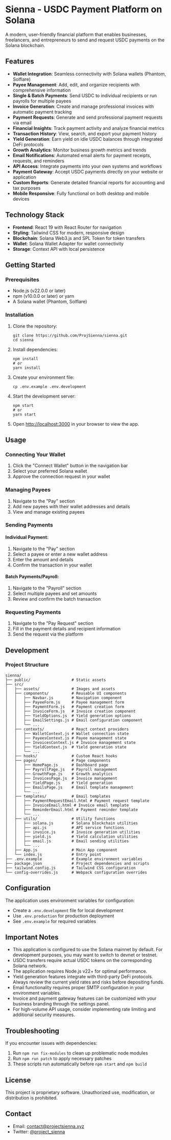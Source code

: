 # Sienna - USDC Payment Platform on Solana

A modern, user-friendly financial platform that enables businesses, freelancers, and entrepreneurs to send and request USDC payments on the Solana blockchain.

## Features

- **Wallet Integration**: Seamless connectivity with Solana wallets (Phantom, Solflare)
- **Payee Management**: Add, edit, and organize recipients with comprehensive information
- **Single & Batch Payments**: Send USDC to individual recipients or run payrolls for multiple payees
- **Invoice Generation**: Create and manage professional invoices with automatic payment tracking
- **Payment Requests**: Generate and send professional payment requests via email
- **Financial Insights**: Track payment activity and analyze financial metrics
- **Transaction History**: View, search, and export your payment history
- **Yield Generation**: Earn yield on idle USDC balances through integrated DeFi protocols
- **Growth Analytics**: Monitor business growth metrics and trends
- **Email Notifications**: Automated email alerts for payment receipts, requests, and reminders
- **API Access**: Integrate payments into your own systems and workflows
- **Payment Gateway**: Accept USDC payments directly on your website or application
- **Custom Reports**: Generate detailed financial reports for accounting and tax purposes
- **Mobile Responsive**: Fully functional on both desktop and mobile devices

## Technology Stack

- **Frontend**: React 19 with React Router for navigation
- **Styling**: Tailwind CSS for modern, responsive design
- **Blockchain**: Solana Web3.js and SPL Token for token transfers
- **Wallet**: Solana Wallet Adapter for wallet connectivity
- **Storage**: Context API with local persistence

## Getting Started

### Prerequisites

- Node.js (v22.0.0 or later)
- npm (v10.0.0 or later) or yarn
- A Solana wallet (Phantom, Solflare)

### Installation

1. Clone the repository:
   ```
   git clone https://github.com/ProjSienna/sienna.git
   cd sienna
   ```

2. Install dependencies:
   ```
   npm install
   # or
   yarn install
   ```

3. Create your environment file:
   ```
   cp .env.example .env.development
   ```

4. Start the development server:
   ```
   npm start
   # or
   yarn start
   ```

5. Open [http://localhost:3000](http://localhost:3000) in your browser to view the app.

## Usage

### Connecting Your Wallet

1. Click the "Connect Wallet" button in the navigation bar
2. Select your preferred Solana wallet
3. Approve the connection request in your wallet

### Managing Payees

1. Navigate to the "Pay" section
2. Add new payees with their wallet addresses and details
3. View and manage existing payees

### Sending Payments

#### Individual Payment:
1. Navigate to the "Pay" section
2. Select a payee or enter a new wallet address
3. Enter the amount and details
4. Confirm the transaction in your wallet

#### Batch Payments/Payroll:
1. Navigate to the "Payroll" section
2. Select multiple payees and set amounts
3. Review and confirm the batch transaction

### Requesting Payments

1. Navigate to the "Pay Request" section
2. Fill in the payment details and recipient information
3. Send the request via the platform

## Development

### Project Structure

```
sienna/
├── public/                  # Static assets
├── src/
│   ├── assets/              # Images and assets
│   ├── components/          # Reusable UI components
│   │   ├── Navbar.js        # Navigation component
│   │   ├── PayeeForm.js     # Payee management form
│   │   ├── PaymentForm.js   # Payment creation form
│   │   ├── InvoiceForm.js   # Invoice creation component
│   │   ├── YieldOptions.js  # Yield generation options
│   │   ├── EmailSettings.js # Email configuration component
│   │   └── ...
│   ├── contexts/            # React context providers
│   │   ├── WalletContext.js # Wallet connection state
│   │   ├── PayeesContext.js # Payee management state
│   │   ├── InvoicesContext.js # Invoice management state
│   │   ├── YieldContext.js  # Yield generation state
│   │   └── ...
│   ├── hooks/               # Custom React hooks
│   ├── pages/               # Page components
│   │   ├── HomePage.js      # Dashboard page
│   │   ├── PayrollPage.js   # Payroll management
│   │   ├── GrowthPage.js    # Growth analytics
│   │   ├── InvoicesPage.js  # Invoice management
│   │   ├── YieldPage.js     # Yield generation
│   │   ├── EmailsPage.js    # Email template management
│   │   └── ...
│   ├── templates/           # Email templates
│   │   ├── PaymentRequestEmail.html # Payment request template
│   │   ├── InvoiceEmail.html # Invoice email template
│   │   ├── ReminderEmail.html # Payment reminder template
│   │   └── ...
│   ├── utils/               # Utility functions
│   │   ├── solana.js        # Solana blockchain utilities
│   │   ├── api.js           # API service functions
│   │   ├── invoice.js       # Invoice generation utilities
│   │   ├── yield.js         # Yield calculation utilities
│   │   ├── email.js         # Email sending utilities
│   │   └── ...
│   ├── App.js               # Main App component
│   └── index.js             # Entry point
├── .env.example             # Example environment variables
├── package.json             # Project dependencies and scripts
├── tailwind.config.js       # Tailwind CSS configuration
└── config-overrides.js      # Webpack configuration overrides
```

## Configuration

The application uses environment variables for configuration:

- Create a `.env.development` file for local development
- Use `.env.production` for production deployment
- See `.env.example` for required variables

## Important Notes

- This application is configured to use the Solana mainnet by default. For development purposes, you may want to switch to devnet or testnet.
- USDC transfers require actual USDC tokens on the corresponding Solana network.
- The application requires Node.js v22+ for optimal performance.
- Yield generation features integrate with third-party DeFi protocols. Always review the current yield rates and risks before depositing funds.
- Email functionality requires proper SMTP configuration in your environment variables.
- Invoice and payment gateway features can be customized with your business branding through the settings panel.
- For high-volume API usage, consider implementing rate limiting and additional security measures.

## Troubleshooting

If you encounter issues with dependencies:
1. Run `npm run fix-modules` to clean up problematic node modules
2. Run `npm run patch` to apply necessary patches
3. These scripts run automatically before `npm start` and `npm build`

## License

This project is proprietary software. Unauthorized use, modification, or distribution is prohibited.

## Contact

- Email: contact@projectsienna.xyz
- Twitter: [@project_sienna](https://x.com/project_sienna)
